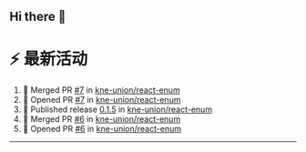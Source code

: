 ## Hi there 👋

<!--

**Here are some ideas to get you started:**

🙋‍♀️ A short introduction - what is your organization all about?
🌈 Contribution guidelines - how can the community get involved?
👩‍💻 Useful resources - where can the community find your docs? Is there anything else the community should know?
🍿 Fun facts - what does your team eat for breakfast?
🧙 Remember, you can do mighty things with the power of [Markdown](https://docs.github.com/github/writing-on-github/getting-started-with-writing-and-formatting-on-github/basic-writing-and-formatting-syntax)
-->


# ⚡ 最新活动

<!--START_SECTION:activity-->
1. 🎉 Merged PR [#7](https://github.com/kne-union/react-enum/pull/7) in [kne-union/react-enum](https://github.com/kne-union/react-enum)
2. 💪 Opened PR [#7](https://github.com/kne-union/react-enum/pull/7) in [kne-union/react-enum](https://github.com/kne-union/react-enum)
3. 🚀 Published release [0.1.5](https://github.com/kne-union/react-enum/releases/tag/0.1.5) in [kne-union/react-enum](https://github.com/kne-union/react-enum)
4. 🎉 Merged PR [#6](https://github.com/kne-union/react-enum/pull/6) in [kne-union/react-enum](https://github.com/kne-union/react-enum)
5. 💪 Opened PR [#6](https://github.com/kne-union/react-enum/pull/6) in [kne-union/react-enum](https://github.com/kne-union/react-enum)
<!--END_SECTION:activity-->

---
